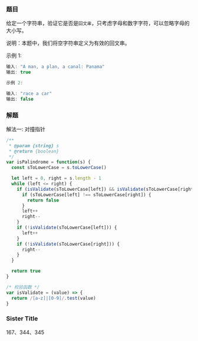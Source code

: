 ### 题目

给定一个字符串，验证它是否是`回文串`，只考虑字母和数字字符，可以忽略字母的大小写。

说明：本题中，我们将空字符串定义为有效的回文串。

示例 1:

```js
输入: "A man, a plan, a canal: Panama"
输出: true
```

```js
示例 2:

输入: "race a car"
输出: false
```

### 解题

解法一: 对撞指针

```js
/**
 * @param {string} s
 * @return {boolean}
 */
var isPalindrome = function(s) {
  const sToLowerCase = s.toLowerCase()

  let left = 0, right = s.length - 1
  while (left <= right) {
    if (isValidate(sToLowerCase[left]) && isValidate(sToLowerCase[right])) {
      if (sToLowerCase[left] !== sToLowerCase[right]) {
        return false
      }
      left++
      right--
    }
    if (!isValidate(sToLowerCase[left])) {
      left++
    }
    if (!isValidate(sToLowerCase[right])) {
      right--
    }
  }

  return true
}

/* 校验函数 */
var isValidate = (value) => {
  return /[a-z]|[0-9]/.test(value)
}
```

### Sister Title

167、344、345